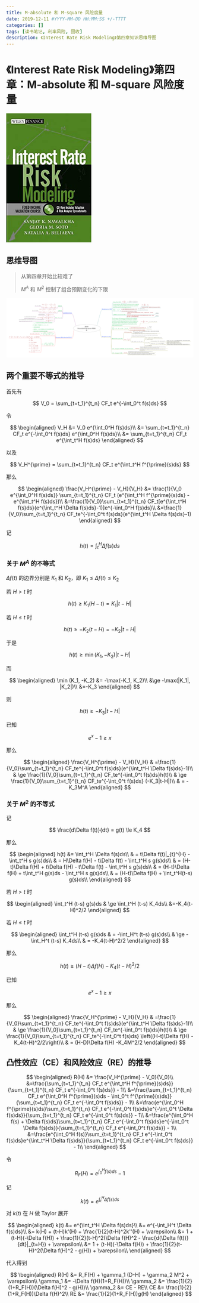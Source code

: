 ```yaml
---
title: M-absolute 和 M-square 风险度量
date: 2019-12-11 #YYYY-MM-DD HH:MM:SS +/-TTTT
categories: []
tags: [读书笔记, 利率风险, 固收]
description: 《Interest Rate Risk Modeling》第四章知识思维导图
---
```


# 《Interest Rate Risk Modeling》第四章：M-absolute 和 M-square 风险度量

![](/img/irrm/cover.jpg)

## 思维导图

> 从第四章开始比较难了
>
> $M^A$ 和 $M^2$ 控制了组合预期变化的下限

![](/img/irrm/ch4.png)

## 两个重要不等式的推导

首先有

$$
V_0 = \sum_{t=t_1}^{t_n} CF_t e^{-\int_0^t f(s)ds}
$$

令

$$
\begin{aligned}
V_H &= V_0 e^{\int_0^H f(s)ds}\\
    &= \sum_{t=t_1}^{t_n} CF_t e^{-\int_0^t f(s)ds} e^{\int_0^H f(s)ds}\\
    &= \sum_{t=t_1}^{t_n} CF_t e^{\int_t^H f(s)ds}
\end{aligned}
$$

以及

$$
V_H^{\prime} = \sum_{t=t_1}^{t_n} CF_t e^{\int_t^H f^{\prime}(s)ds}
$$

那么

$$
\begin{aligned}
\frac{V_H^{\prime} - V_H}{V_H} &=
\frac{1}{V_0 e^{\int_0^H f(s)ds}}
\sum_{t=t_1}^{t_n} CF_t (e^{\int_t^H f^{\prime}(s)ds} - e^{\int_t^H f(s)ds})\\
&=\frac{1}{V_0}\sum_{t=t_1}^{t_n} CF_t[e^{\int_t^H f(s)ds}(e^{\int_t^H \Delta f(s)ds}-1)]e^{-\int_0^H f(s)ds}\\
&=\frac{1}{V_0}\sum_{t=t_1}^{t_n} CF_te^{-\int_0^t f(s)ds}(e^{\int_t^H \Delta f(s)ds}-1)
\end{aligned}
$$

记

$$
h(t) = \int_t^H \Delta f(s)ds
$$

### 关于 $M^A$ 的不等式

$\Delta f(t)$ 的边界分别是 $K_1$ 和 $K_2$，即 $K_1 \le \Delta f(t) \le K_2$

若 $H>t$ 时

$$
h(t) \ge K_1(H-t) = K_1 |t-H|
$$

若 $H \le t$ 时

$$
h(t) \ge -K_2(t-H) = -K_2|t-H|
$$

于是

$$
h(t) \ge \min(K_1, -K_2)|t-H|
$$

而

$$
\begin{aligned}
\min (K_1, -K_2) &= -\max(-K_1, K_2)\\
&\ge -\max(|K_1|, |K_2|)\\
&=-K_3
\end{aligned}
$$

则

$$
h(t) \ge -K_3|t-H|
$$

已知

$$
e^x - 1 \ge x
$$

那么

$$
\begin{aligned}
\frac{V_H^{\prime} - V_H}{V_H} & =\frac{1}{V_0}\sum_{t=t_1}^{t_n} CF_te^{-\int_0^t f(s)ds}(e^{\int_t^H \Delta f(s)ds}-1)\\
& \ge \frac{1}{V_0}\sum_{t=t_1}^{t_n} CF_te^{-\int_0^t f(s)ds}h(t)\\
& \ge \frac{1}{V_0}\sum_{t=t_1}^{t_n} CF_te^{-\int_0^t f(s)ds} (-K_3|t-H|)\\
& = -K_3M^A
\end{aligned}
$$

### 关于 $M^2$ 的不等式

记

$$
\frac{d\Delta f(t)}{dt} = g(t) \le K_4
$$

那么

$$
\begin{aligned}
h(t) &= \int_t^H \Delta f(s)ds\\
& = t\Delta f(t)|_{t}^{H} - \int_t^H s g(s)ds\\
& = H\Delta f(H) - t\Delta f(t) - \int_t^H s g(s)ds\\
& = (H-t)\Delta f(H) + t\Delta f(H) - t\Delta f(t) - \int_t^H s g(s)ds\\
& = (H-t)\Delta f(H) + t\int_t^H g(s)ds - \int_t^H s g(s)ds\\
& = (H-t)\Delta f(H) + \int_t^H(t-s) g(s)ds\\
\end{aligned}
$$

若 $H>t$ 时

$$
\begin{aligned}
\int_t^H (t-s) g(s)ds & \ge \int_t^H (t-s) K_4ds\\
&=-K_4(t-H)^2/2
\end{aligned}
$$

若 $H \le t$ 时

$$
\begin{aligned}
\int_t^H (t-s) g(s)ds & = -\int_H^t (t-s) g(s)ds\\
& \ge -\int_H^t (t-s) K_4ds\\
& = -K_4(t-H)^2/2
\end{aligned}
$$

那么

$$
h(t) \ge (H-t)\Delta f(H) -K_4(t-H)^2/2
$$

已知

$$
e^x - 1 \ge x
$$

那么

$$
\begin{aligned}
\frac{V_H^{\prime} - V_H}{V_H} & =\frac{1}{V_0}\sum_{t=t_1}^{t_n} CF_te^{-\int_0^t f(s)ds}(e^{\int_t^H \Delta f(s)ds}-1)\\
& \ge \frac{1}{V_0}\sum_{t=t_1}^{t_n} CF_te^{-\int_0^t f(s)ds}h(t)\\
& \ge \frac{1}{V_0}\sum_{t=t_1}^{t_n} CF_te^{-\int_0^t f(s)ds} \left((H-t)\Delta f(H) -K_4(t-H)^2/2\right)\\
& = (H-D)\Delta f(H) -K_4M^2/2
\end{aligned}
$$

## 凸性效应（CE）和风险效应（RE）的推导

$$
\begin{aligned}
R(H) &= \frac{V_H^{\prime} - V_0}{V_0}\\
&=\frac{\sum_{t=t_1}^{t_n} CF_t e^{\int_t^H f^{\prime}(s)ds}}{\sum_{t=t_1}^{t_n} CF_t e^{-\int_0^t f(s)ds}} - 1\\
&=\frac{\sum_{t=t_1}^{t_n} CF_t e^{\int_0^H f^{\prime}(s)ds - \int_0^t f^{\prime}(s)ds}}{\sum_{t=t_1}^{t_n} CF_t e^{-\int_0^t f(s)ds}} - 1\\
&=\frac{e^{\int_0^H f^{\prime}(s)ds}\sum_{t=t_1}^{t_n} CF_t e^{-\int_0^t f(s)ds}e^{-\int_0^t \Delta f(s)ds}}{\sum_{t=t_1}^{t_n} CF_t e^{-\int_0^t f(s)ds}} - 1\\
&=\frac{e^{\int_0^H f(s) + \Delta f(s)ds}\sum_{t=t_1}^{t_n} CF_t e^{-\int_0^t f(s)ds}e^{-\int_0^t \Delta f(s)ds}}{\sum_{t=t_1}^{t_n} CF_t e^{-\int_0^t f(s)ds}} - 1\\
&=\frac{e^{\int_0^H f(s)}\sum_{t=t_1}^{t_n} CF_t e^{-\int_0^t f(s)ds}e^{\int_t^H \Delta f(s)ds}}{\sum_{t=t_1}^{t_n} CF_t e^{-\int_0^t f(s)ds}} - 1\\
\end{aligned}
$$

令

$$
R_F(H) = e^{\int_0^H f(s)ds} - 1
$$

记

$$
k(t) = e^{\int_t^H \Delta f(s)ds}
$$

对 $k(t)$ 在 $H$ 做 Taylor 展开

$$
\begin{aligned}
k(t) &= e^{\int_t^H \Delta f(s)ds}\\
&= e^{-\int_H^t \Delta f(s)ds}\\
&= k(H) + (t-H)k'(H) + \frac{1}{2}(t-H)^2k''(H) + \varepsilon\\
&= 1 + (t-H)(-\Delta f(H)) + \frac{1}{2}(t-H)^2(\Delta f(H)^2 - \frac{d(\Delta f(t))}{dt}|_{t=H}) + \varepsilon\\
&= 1 + (t-H)(-\Delta f(H)) + \frac{1}{2}(t-H)^2(\Delta f(H)^2 - g(H)) + \varepsilon\\
\end{aligned}
$$

代入得到

$$
\begin{aligned}
R(H) &= R_F(H) + \gamma_1 (D-H) + \gamma_2 M^2 + \varepsilon\\
\gamma_1 &= -\Delta f(H)(1+R_F(H))\\
\gamma_2 &= \frac{1}{2}(1+R_F(H))(\Delta f(H)^2 - g(H))\\
\gamma_2 &= CE - RE\\
CE &= \frac{1}{2}(1+R_F(H))\Delta f(H)^2\\
RE &= \frac{1}{2}(1+R_F(H))g(H)
\end{aligned}
$$